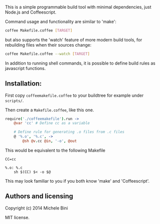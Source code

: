 This is a simple programmable build tool with minimal dependencies, just Node.js and Coffeescript.

Command usage and functionality are similar to 'make':

```sh
coffee Makefile.coffee [TARGET]
```

but also supports the 'watch' feature of more modern build tools, for rebuilding files when their sources change:

```sh
coffee Makefile.coffee --watch [TARGET]
```

In addition to running shell commands, it is possible to define build rules as javascript functions.


## Installation:

First copy `coffeemakefile.coffee` to your buildtree for example under `scripts/`.

Then create a `Makefile.coffee`, like this one. 

```coffee
require('./coffeemakefile').run ->
	@var 'cc' # Define cc as a variable

	# Define rule for generating .o files from .c files
	@ '%.o', '%.c', ->
		@sh @v.cc @in, '-o', @out

```

This would be equivalent to the following Makefile

```make
CC=cc

%.o: %.c
	sh $(CC) $< -o $@
```

This may look familiar to you if you both know 'make' and 'Coffeescript'.


## Authors and licensing

Copyright (c) 2014 Michele Bini

MIT license.
